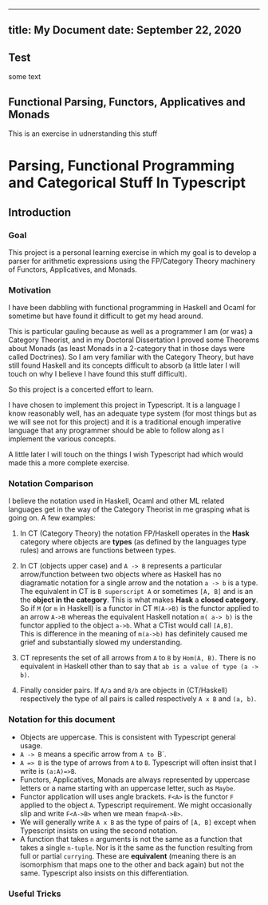 
---
title: My Document
date: September 22, 2020
---

## Test
some text

## Functional Parsing, Functors, Applicatives and Monads

This is an exercise in udnerstanding this stuff

# Parsing, Functional Programming and Categorical Stuff In Typescript

## Introduction
### Goal
This project is a personal learning exercise in which my goal is to develop a parser for arithmetic expressions
using the FP/Category Theory machinery of Functors, Applicatives, and Monads.

### Motivation

I have been dabbling with functional programming in Haskell and Ocaml for sometime but have found
it difficult to get my head around. 

This is particular gauling because as well as a programmer I am (or was) a Category Theorist,
and in my Doctoral Dissertation I proved some Theorems about Monads (as least Monads in a 2-category
that in those days were called Doctrines). So I am very familiar with the Category Theory, but have
still found Haskell and its concepts difficult to absorb (a little later I will touch on why I believe I
have found this stuff difficult).

So this project is a concerted effort to learn.

I have chosen to implement this project in Typescript. It is a language I know reasonably well,
has an adequate type system (for most things but as we will see not for this project)
and it is a traditional enough imperative language that any programmer should be able to follow
along as I implement the various concepts. 

A little later I will touch on the things I wish
Typescript had which would made this a more complete exercise.

### Notation Comparison

I believe the notation used in Haskell, Ocaml and other ML related languages get in the way
of the Category Theorist in me grasping what is going on. A few examples:

1. In CT (Category Theory) the notation 
FP/Haskell operates in the __Hask__ category where objects are __types__ (as defined by the languages type rules) and arrows are functions between types. 

2. In CT (objects upper case) and `A -> B` represents a particular arrow/function between two objects where as Haskell 
has no diagramatic notation for a single arrow and the notation `a -> b` is a type. The
equivalent in CT is `B superscript A` or sometimes `[A, B]` and is an the __object in the category__. This is what makes __Hask__
a __closed category__. So if `M` (or `m` in Haskell) is a functor in CT `M(A->B)` is the functor applied to an arrow `A->B`
whereas the equivalent Haskell notation `m( a-> b)` is the functor applied to the object `a->b`. What a CTist would call `[A,B]`.  
This is difference in the meaning of `m(a->b)` has definitely caused me grief and substantially slowed my understanding.

3. CT represents the set of all arrows from `A` to `B` by `Hom(A, B)`. There is no equivalent in Haskell other than to say
that `ab is a value of type (a -> b)`.

4. Finally consider pairs. If `A/a` and `B/b` are objects in (CT/Haskell) respectively the type of all pairs is called 
respectively `A x B` and `(a, b)`.

### Notation for this document
  
- Objects are uppercase. This is consistent with Typescript general usage.
- `A -> B` means a specific arrow from `A to `B`. 
- `A => B` is the type of arrows from `A` to `B`. Typescript will often insist that I write is `(a:A)=>B`.
- Functors, Applicatives, Monads are always represented by uppercase letters or a name starting with an uppercase letter, such as `Maybe`.
- Functor application will uses angle brackets. `F<A>` is the functor `F` applied to the object `A`. Typescript requirement.
We might occasionally slip and write `F<A->B>` when we mean `fmap<A->B>`.
- We will generally write `A x B` as the type of pairs of `[A, B]` except when Typescript insists on using the second notation.
- A function that takes `n` arguments is not the same as a function that takes a single `n-tuple`. Nor is it the same as the function 
resulting from full or partial `currying`. These are __equivalent__ (meaning there is an isomorphism that maps one to the other 
and back again) but not the same. Typescript also insists on this differentiation. 

### Useful Tricks


